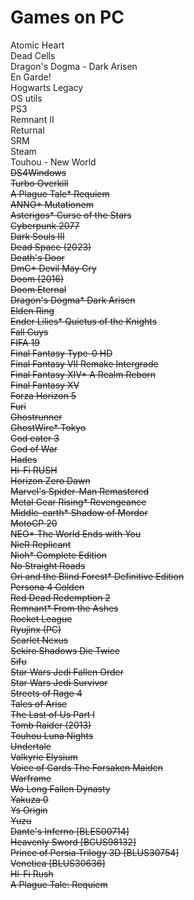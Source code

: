 # Games on PC

Atomic Heart  
Dead Cells  
Dragon's Dogma - Dark Arisen  
En Garde!  
Hogwarts Legacy  
OS utils  
PS3  
Remnant II  
Returnal  
SRM  
Steam  
Touhou - New World  
~~DS4Windows~~  
~~Turbo Overkill~~  
~~A Plague Tale\* Requiem~~  
~~ANNO\* Mutationem~~  
~~Asterigos\* Curse of the Stars~~  
~~Cyberpunk 2077~~  
~~Dark Souls III~~  
~~Dead Space (2023)~~  
~~Death's Door~~  
~~DmC\* Devil May Cry~~  
~~Doom (2016)~~  
~~Doom Eternal~~  
~~Dragon's Dogma\* Dark Arisen~~  
~~Elden Ring~~  
~~Ender Lilies\* Quietus of the Knights~~  
~~Fall Guys~~  
~~FIFA 19~~  
~~Final Fantasy Type-0 HD~~  
~~Final Fantasy VII Remake Intergrade~~  
~~Final Fantasy XIV\* A Realm Reborn~~  
~~Final Fantasy XV~~  
~~Forza Horizon 5~~  
~~Furi~~  
~~Ghostrunner~~  
~~GhostWire\* Tokyo~~  
~~God eater 3~~  
~~God of War~~  
~~Hades~~  
~~Hi-Fi RUSH~~  
~~Horizon Zero Dawn~~  
~~Marvel's Spider-Man Remastered~~  
~~Metal Gear Rising\* Revengeance~~  
~~Middle-earth\* Shadow of Mordor~~  
~~MotoGP 20~~  
~~NEO\* The World Ends with You~~  
~~NieR Replicant~~  
~~Nioh\* Complete Edition~~  
~~No Straight Roads~~  
~~Ori and the Blind Forest\* Definitive Edition~~  
~~Persona 4 Golden~~  
~~Red Dead Redemption 2~~  
~~Remnant\* From the Ashes~~  
~~Rocket League~~  
~~Ryujinx (PC)~~  
~~Scarlet Nexus~~  
~~Sekiro Shadows Die Twice~~  
~~Sifu~~  
~~Star Wars Jedi Fallen Order~~  
~~Star Wars Jedi Survivor~~  
~~Streets of Rage 4~~  
~~Tales of Arise~~  
~~The Last of Us Part I~~  
~~Tomb Raider (2013)~~  
~~Touhou Luna Nights~~  
~~Undertale~~  
~~Valkyrie Elysium~~  
~~Voice of Cards The Forsaken Maiden~~  
~~Warframe~~  
~~Wo Long Fallen Dynasty~~  
~~Yakuza 0~~  
~~Ys Origin~~  
~~Yuzu~~  
~~Dante's Inferno [BLES00714]~~  
~~Heavenly Sword [BCUS98132]~~  
~~Prince of Persia Trilogy 3D [BLUS30754]~~  
~~Venetica [BLUS30636]~~  
~~Hi-Fi Rush~~  
~~A Plague Tale: Requiem~~  
